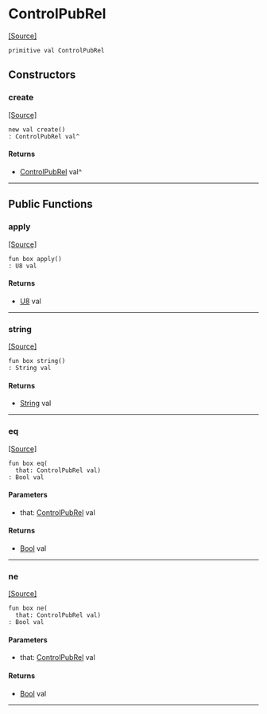 # ControlPubRel
<span class="source-link">[[Source]](src/mqtt-primitives/controlBytes.md#L-0-7)</span>
```pony
primitive val ControlPubRel
```

## Constructors

### create
<span class="source-link">[[Source]](src/mqtt-primitives/controlBytes.md#L-0-7)</span>


```pony
new val create()
: ControlPubRel val^
```

#### Returns

* [ControlPubRel](mqtt-primitives-ControlPubRel.md) val^

---

## Public Functions

### apply
<span class="source-link">[[Source]](src/mqtt-primitives/controlBytes.md#L-0-7)</span>


```pony
fun box apply()
: U8 val
```

#### Returns

* [U8](builtin-U8.md) val

---

### string
<span class="source-link">[[Source]](src/mqtt-primitives/controlBytes.md#L-0-7)</span>


```pony
fun box string()
: String val
```

#### Returns

* [String](builtin-String.md) val

---

### eq
<span class="source-link">[[Source]](src/mqtt-primitives/controlBytes.md#L-0-7)</span>


```pony
fun box eq(
  that: ControlPubRel val)
: Bool val
```
#### Parameters

*   that: [ControlPubRel](mqtt-primitives-ControlPubRel.md) val

#### Returns

* [Bool](builtin-Bool.md) val

---

### ne
<span class="source-link">[[Source]](src/mqtt-primitives/controlBytes.md#L-0-7)</span>


```pony
fun box ne(
  that: ControlPubRel val)
: Bool val
```
#### Parameters

*   that: [ControlPubRel](mqtt-primitives-ControlPubRel.md) val

#### Returns

* [Bool](builtin-Bool.md) val

---

